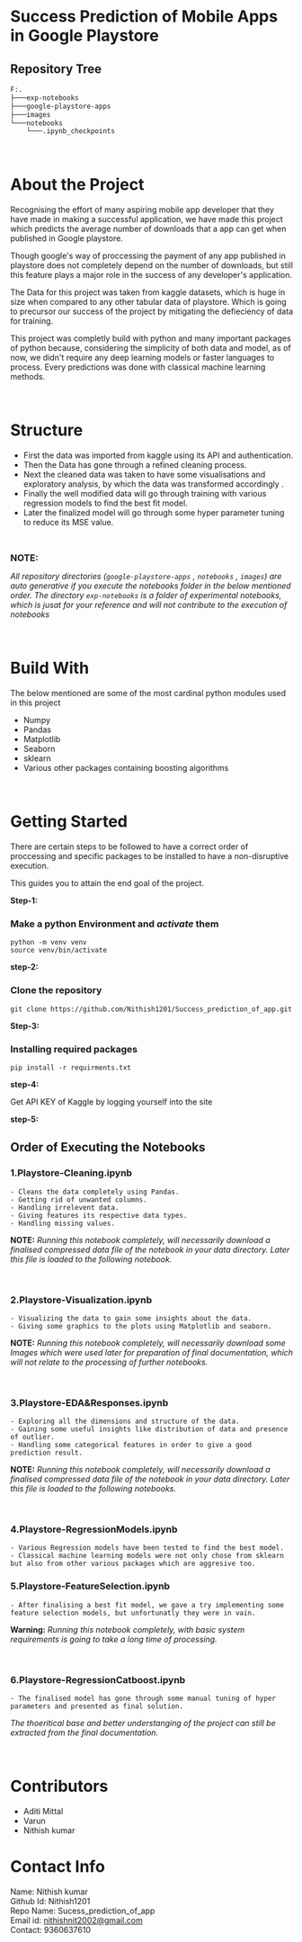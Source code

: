 # Success Prediction of Mobile Apps in Google Playstore

## Repository Tree

```bash
F:.
├───exp-notebooks
├───google-playstore-apps
├───images
└───notebooks
    └───.ipynb_checkpoints
```

<br/>

# About the Project


Recognising the effort of many aspiring mobile app developer that they have made in making a successful application, we have made this project which predicts the average number of downloads that a app can get when published in Google playstore.

Though google's way of proccessing the payment of any app published in playstore does not completely depend on the number of downloads, but still this feature plays a major role in the success of any developer's application.

The Data for this project was taken from kaggle datasets, which is huge in size when compared to any other tabular data of playstore. Which is going to precursor our success of the project by mitigating the defieciency of data for training.

This project was completly build with python and many important packages of python because, considering the simplicity of both data and model, as of now, we didn't require any deep learning models or faster languages to process.
Every predictions was done with classical machine learning methods.

<br/>

# Structure


- First the data was imported from kaggle using its API and authentication.
- Then the Data has gone through a refined cleaning process.
- Next the cleaned data was taken to have some visualisations and exploratory analysis, by which the data was transformed accordingly .
- Finally the well modified data will go through training with various regression models to find the best fit model.
- Later the finalized model will go through some hyper parameter tuning to reduce its MSE value.

<br/>

 <font size = "3">**NOTE:**</font>

 *All repository directories (```google-playstore-apps``` , ```notebooks``` , ```images```) are auto generative if you execute the notebooks folder in the below mentioned order. 
The directory ```exp-notebooks``` is a folder of experimental notebooks, which is jusat for your reference and will not contribute to the execution of notebooks*

<br/>

# Build With

The below mentioned are some of the most cardinal python modules used in this project

- Numpy 
- Pandas
- Matplotlib
- Seaborn
- sklearn
- Various other packages containing boosting algorithms 

<br/>

# Getting Started


There are certain steps to be followed to have a correct order of proccessing and specific packages to be installed to have a non-disruptive execution.

This guides you to attain the end goal of the project.


**Step-1:**

### Make a python Environment and *activate* them

```
python -m venv venv
source venv/bin/activate
```

**step-2:**

### Clone the repository

```
git clone https://github.com/Nithish1201/Success_prediction_of_app.git
```


 **Step-3:**

### Installing required packages 

```
pip install -r requirments.txt
```

**step-4:**

Get API KEY of Kaggle by logging yourself into the site
<br />

**step-5:**

## Order of Executing the Notebooks

### 1.Playstore-Cleaning.ipynb

    - Cleans the data completely using Pandas.
    - Getting rid of unwanted columns.
    - Handling irrelevent data.
    - Giving features its respective data types.
    - Handling missing values.

**NOTE:**
*Running this notebook completely, will necessarily download a finalised compressed data file of the notebook in your data directory. Later this file is loaded to the following notebook.*

<br/>

### 2.Playstore-Visualization.ipynb

    - Visualizing the data to gain some insights about the data.
    - Giving some graphics to the plots using Matplotlib and seaborn.



**NOTE:**
*Running this notebook completely, will necessarily download some Images which were used later for preparation of final documentation, which will not relate to the processing of further notebooks.*

<br/>

### 3.Playstore-EDA&Responses.ipynb

    - Exploring all the dimensions and structure of the data.
    - Gaining some useful insights like distribution of data and presence of outlier.
    - Handling some categorical features in order to give a good prediction result.



**NOTE:**
*Running this notebook completely, will necessarily download a finalised  compressed data file of the notebook in your data directory. Later this file is loaded to the following notebooks.*

<br/>


### 4.Playstore-RegressionModels.ipynb

    - Various Regression models have been tested to find the best model.
    - Classical machine learning models were not only chose from sklearn but also from other various packages which are aggresive too.


### 5.Playstore-FeatureSelection.ipynb

    - After finalising a best fit model, we gave a try implementing some feature selection models, but unfortunatly they were in vain.


**Warning:**
*Running this notebook completely, with basic system requirements is going to take a long time of processing.*

<br/>


### 6.Playstore-RegressionCatboost.ipynb

    - The finalised model has gone through some manual tuning of hyper parameters and presented as final solution.
    

 *The thoeritical base and better understanging of the project can still be extracted from the final documentation.*

<br/>

# Contributors
   
- Aditi Mittal
- Varun
- Nithish kumar 


 # Contact Info

Name: Nithish kumar\
Github Id: Nithish1201\
Repo Name: Sucess_prediction_of_app\
Email id: nithishnit2002@gmail.com\
Contact: 9360637610